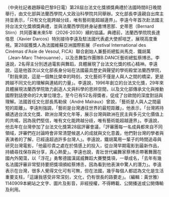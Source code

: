 （中央社記者趙靜瑜巴黎9日電）第28屆台法文化獎頒獎典禮於法國時間8日晚間舉行，由文化部與法蘭西學院人文政治科學院共同舉辦。文化部長李遠親自出席主持並表示，「只有文化能跨越分歧，唯有藝術能超越邊界」。李遠今年首次赴法國主持台法文化獎頒獎典禮，並與法蘭西學院終身祕書博恩那．史蒂恩（Bernard Stirn）共同簽署未來5年（2026-2030）續約協議。典禮前，法蘭西學院院長達恪思（Xavier Darcos）特別接待李遠及駐法國代表處大使郝培芝，展現高度重視。第28屆獲獎人為法國維蘇亞洲國際影展（Festival International des Cinémas d'Asie de Vesoul, FICA）聯合創始人兼藝術總監尚馬克．鐵胡萬（Jean-Marc Thérouanne），以及丞舞製作團隊B.DANCE藝術總監蔡博丞。李遠說，2名得主分別透過電影與舞蹈，具體展現了台法文化獎的核心精神。李遠說，這是他首次以文化部長身分站在法國最具歷史與聲望的學術殿堂法蘭西學院，「對我來說，這是一個無比榮幸的時刻，文化藝術不僅是人與人之間的橋梁，更是跨越不同文化的理解與連結的力量」。李遠說，1996年創立的台法文化獎，29年來具體展現法蘭西學院致力創造人文與科學的思辨空間，以及文化部傳承文化與推動國際對話使命的2大單位理念，至今已有52名得獎者，促成了台歐間的深度對話與理解。法國首任文化部長馬勒侯（André Malraux）曾說，「藝術是人與人之間最短的距離」。李遠則強調，「藝術是台灣通往世界的最短距離」，他表示，「台灣將持續透過台法文化獎、歐洲台灣文化年等，展示台灣與歐洲在民主與多元文化價值上的共鳴，因為我們堅信，唯有文化能跨越分歧，唯有藝術能超越邊界」。李遠說，他去年在台灣參加了台法文化獎第28屆評審會議，「評審團每一名成員都來自不同領域，評審們在討論時會非常清楚候選人的成就與文化意義，他們對台灣的學者與表演者的了解，已經遠超過許多台灣人」。李遠說，鐵胡萬用一輩子的時間追尋與研究台灣電影，「他最珍貴之處在於情感上的投入，從台灣早期電影到最新作品，持續尋找保存與分享，真心熱愛」。李遠也說，青壯世代編舞家蔡博丞帶著舞團在國內外闖蕩，以「浮花」勇奪德國漢諾威舞蹈大賽雙獎項，一舉成名，「去年有幾名法國評審非常堅持要把獎項頒給蔡博丞，因為看到他表演中驚人的潛力」。李遠表示在台灣，很多人覺得文化可有可無，但在法國，幾乎每個人都認為文化是生活重要支柱，「這讓我感受非常深刻，文化，仍有很長的路要走」。（編輯：黃世雅）1140909本網站之文字、圖片及影音，非經授權，不得轉載、公開播送或公開傳輸及利用。